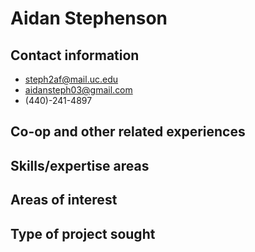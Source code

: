 # Aidan Stephenson

## Contact information
- steph2af@mail.uc.edu
- aidansteph03@gmail.com
- (440)-241-4897

## Co-op and other related experiences

## Skills/expertise areas

## Areas of interest

## Type of project sought
